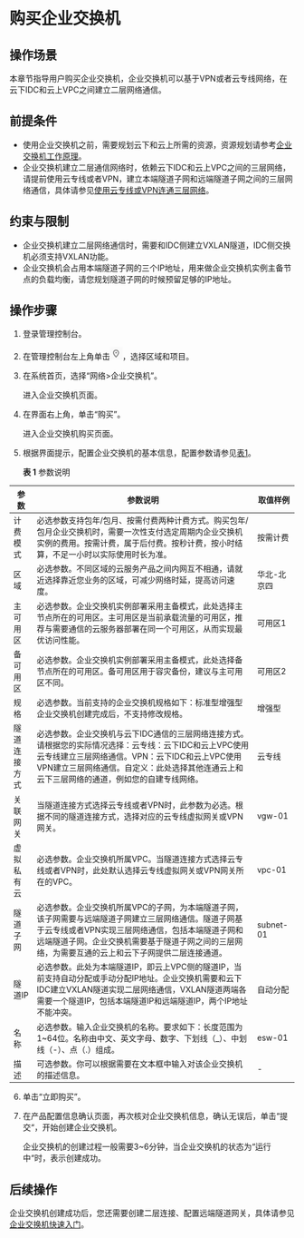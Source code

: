 # 购买企业交换机<a name="esw_ug_0002"></a>

## 操作场景<a name="section164123635114"></a>

本章节指导用户购买企业交换机，企业交换机可以基于VPN或者云专线网络，在云下IDC和云上VPC之间建立二层网络通信。

## 前提条件<a name="section7401253522"></a>

-   使用企业交换机之前，需要规划云下和云上所需的资源，资源规划请参考[企业交换机工作原理](https://support.huaweicloud.com/productdesc-esw/esw_pd_0003.html)。
-   企业交换机建立二层通信网络时，依赖云下IDC和云上VPC之间的三层网络，请提前使用云专线或者VPN，建立本端隧道子网和远端隧道子网之间的三层网络通信，具体请参见[使用云专线或VPN连通三层网络](https://support.huaweicloud.com/qs-esw/esw_qs_0004.html)。

## 约束与限制<a name="section12670145011219"></a>

-   企业交换机建立二层网络通信时，需要和IDC侧建立VXLAN隧道，IDC侧交换机必须支持VXLAN功能。
-   企业交换机会占用本端隧道子网的三个IP地址，用来做企业交换机实例主备节点的负载均衡，请您规划隧道子网的时候预留足够的IP地址。

## 操作步骤<a name="section13415436165211"></a>

1.  登录管理控制台。
2.  在管理控制台左上角单击![](figures/icon-region.png)，选择区域和项目。
3.  在系统首页，选择“网络\>企业交换机”。

    进入企业交换机页面。

4.  在界面右上角，单击“购买”。

    进入企业交换机购买页面。

5.  根据界面提示，配置企业交换机的基本信息，配置参数请参见[表1](#zh-cn_topic_0228866528_table14521511)。

    **表 1**  参数说明

|**参数**|**参数说明**|取值样例|
|--|--|--|
|计费模式|必选参数支持包年/包月、按需付费两种计费方式。购买包年/包月企业交换机时，需要一次性支付选定周期内企业交换机实例的费用。按需计费，属于后付费。按秒计费，按小时结算，不足一小时以实际使用时长为准。|按需计费|
|区域|必选参数。不同区域的云服务产品之间内网互不相通，请就近选择靠近您业务的区域，可减少网络时延，提高访问速度。|华北-北京四|
|主可用区|必选参数。企业交换机实例部署采用主备模式，此处选择主节点所在的可用区。主可用区是当前承载流量的可用区，推荐与需要通信的云服务器部署在同一个可用区，从而实现最优访问性能。|可用区1|
|备可用区|必选参数。企业交换机实例部署采用主备模式，此处选择备节点所在的可用区。备可用区用于容灾备份，建议与主可用区不同。|可用区2|
|规格|必选参数。当前支持的企业交换机规格如下：标准型增强型企业交换机创建完成后，不支持修改规格。|增强型|
|隧道连接方式|必选参数。企业交换机与云下IDC通信的三层网络连接方式。请根据您的实际情况选择：云专线：云下IDC和云上VPC使用云专线建立三层网络通信。VPN：云下IDC和云上VPC使用VPN建立三层网络通信。自定义：此处选择其他连通云上和云下三层网络的通道，例如您的自建专线网络。|云专线|
|关联网关|当隧道连接方式选择云专线或者VPN时，此参数为必选。根据不同的隧道连接方式，选择对应的云专线虚拟网关或VPN网关。|vgw-01|
|虚拟私有云|必选参数。企业交换机所属VPC。当隧道连接方式选择云专线或者VPN时，此处默认选择云专线虚拟网关或VPN网关所在的VPC。|vpc-01|
|隧道子网|必选参数。企业交换机所属VPC的子网，为本端隧道子网，该子网需要与远端隧道子网建立三层网络通信。隧道子网基于云专线或者VPN实现三层网络通信，包括本端隧道子网和远端隧道子网。企业交换机需要基于隧道子网之间的三层网络，为需要互通的云上和云下子网提供二层连接通道。|subnet-01|
|隧道IP|必选参数。此处为本端隧道IP，即云上VPC侧的隧道IP，当前支持自动分配或手动分配IP地址。企业交换机需要和云下IDC建立VXLAN隧道实现二层网络通信，VXLAN隧道两端各需要一个隧道IP，包括本端隧道IP和远端隧道IP，两个IP地址不能冲突。|自动分配|
|名称|必选参数。输入企业交换机的名称。要求如下：长度范围为1~64位。名称由中文、英文字母、数字、下划线（_）、中划线（-）、点（.）组成。|esw-01|
|描述|可选参数。你可以根据需要在文本框中输入对该企业交换机的描述信息。|-|


6.  单击“立即购买”。
7.  在产品配置信息确认页面，再次核对企业交换机信息，确认无误后，单击“提交“，开始创建企业交换机。

    企业交换机的创建过程一般需要3\~6分钟，当企业交换机的状态为“运行中“时，表示创建成功。


## 后续操作<a name="section594455984712"></a>

企业交换机创建成功后，您还需要创建二层连接、配置远端隧道网关，具体请参见[企业交换机快速入门](https://support.huaweicloud.com/qs-esw/esw_qs_0003.html)。

